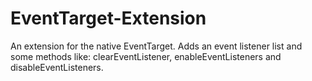 # EventTarget-Extension
An extension for the native EventTarget. Adds an event listener list and some methods like: clearEventListener, enableEventListeners and disableEventListeners. 

